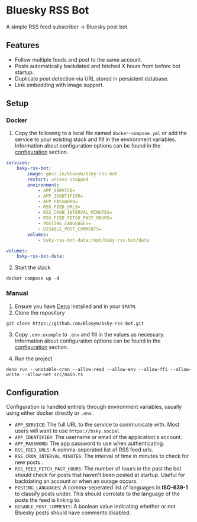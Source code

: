 # Bluesky RSS Bot

A simple RSS feed subscriber -> Bluesky post bot.

## Features

- Follow multiple feeds and post to the same account.
- Posts automatically backdated and fetched X hours from before bot startup.
- Duplicate post detection via URL stored in persistent database.
- Link embedding with image support.

## Setup

### Docker

1. Copy the following to a local file named `docker-compose.yml` or add the
   service to your existing stack and fill in the environment variables.
   Information about configuration options can be found in the
   [configuration](#configuration) section.

```yml
services:
    bsky-rss-bot:
        image: ghcr.io/blooym/bsky-rss-bot
        restart: unless-stopped
        environment:
            - APP_SERVICE=
            - APP_IDENTIFIER=
            - APP_PASSWORD=
            - RSS_FEED_URLS=
            - RSS_CRON_INTERVAL_MINUTES=
            - RSS_FEED_FETCH_PAST_HOURS=
            - POSTING_LANGUAGES=
            - DISABLE_POST_COMMENTS=
        volumes:
            - bsky-rss-bot-data:/opt/bsky-rss-bot/data

volumes:
    bsky-rss-bot-data:
```

2. Start the stack

```
docker compose up -d
```

### Manual

1. Ensure you have [Deno](https://deno.land) installed and in your `$PATH`.
2. Clone the repository

```
git clone https://github.com/Blooym/bsky-rss-bot.git
```

3. Copy `.env.example` to `.env` and fill in the values as necessary.
   Information about configuration options can be found in the
   [configuration](#configuration) section.

4. Run the project

```
deno run --unstable-cron --allow-read --allow-env --allow-ffi --allow-write --allow-net src/main.ts
```

## Configuration

Configuration is handled entirely through environment variables, usually using
either docker directly or `.env`.

- `APP_SERVICE`: The full URL to the service to communicate with. Most users
  will want to use `https://bsky.social`
- `APP_IDENTIFIER`: The username or email of the application's account.
- `APP_PASSWORD`: The app password to use when authenticating.
- `RSS_FEED_URLS`: A comma-seperated list of RSS feed urls.
- `RSS_CRON_INTERVAL_MINUTES`: The interval of time in minutes to check for new
  posts .
- `RSS_FEED_FETCH_PAST_HOURS`: The number of hours in the past the bot should
  check for posts that haven't been posted at startup. Useful for backdating an
  account or when an outage occurs.
- `POSTING_LANGUAGES`: A comma-seperated list of languages in **ISO-639-1** to
  classify posts under. This should corrolate to the language of the posts the
  feed is linking to.
- `DISABLE_POST_COMMENTS`: A boolean value indicating whether or not Bluesky
  posts should have comments disabled.
